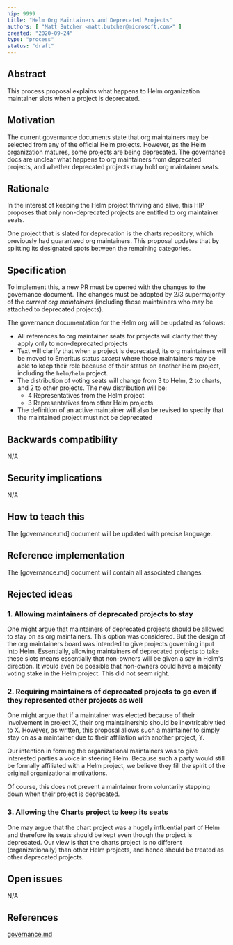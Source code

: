 ```yaml
---
hip: 9999
title: "Helm Org Maintainers and Deprecated Projects"
authors: [ "Matt Butcher <matt.butcher@microsoft.com>" ]
created: "2020-09-24"
type: "process"
status: "draft"
---
```


## Abstract

This process proposal explains what happens to Helm organization maintainer slots when
a project is deprecated.

## Motivation

The current governance documents state that org maintainers may be selected from any of
the official Helm projects. However, as the Helm organization matures, some projects are
being deprecated. The governance docs are unclear what happens to org maintainers from
deprecated projects, and whether deprecated projects may hold org maintainer seats.

## Rationale

In the interest of keeping the Helm project thriving and alive, this HIP proposes that
only non-deprecated projects are entitled to org maintainer seats.

One project that is slated for deprecation is the charts repository, which previously had
guaranteed org maintainers. This proposal updates that by splitting its designated spots
between the remaining categories.

## Specification

To implement this, a new PR must be opened with the changes to the governance document.
The changes must be adopted by 2/3 supermajority of the _current org maintainers_ 
(including those maintainers who may be attached to deprecated projects).

The governance documentation for the Helm org will be updated as follows:

- All references to org maintainer seats for projects will clarify that they apply only
  to non-deprecated projects
- Text will clarify that when a project is deprecated, its org maintainers will
  be moved to Emeritus status _except_ where those maintainers may be able to keep their
  role because of their status on another Helm project, including the `helm/helm` project.
- The distribution of voting seats will change from 3 to Helm, 2 to charts, and 2 to other
  projects. The new distribution will be:
  - 4 Representatives from the Helm project
  - 3 Representatives from other Helm projects
- The definition of an active maintainer will also be revised to specify that the
  maintained project must not be deprecated

## Backwards compatibility

N/A

## Security implications

N/A

## How to teach this

The [governance.md] document will be updated with precise language.

## Reference implementation

The [governance.md] document will contain all associated changes.

## Rejected ideas

### 1. Allowing maintainers of deprecated projects to stay

One might argue that maintainers of deprecated projects should be allowed to stay on as
org maintainers. This option was considered. But the design of the org maintainers board
was intended to give projects governing input into Helm. Essentially, allowing
maintainers of deprecated projects to take these slots means essentially that
non-owners will be given a say in Helm's direction. It would even be possible that non-owners
could have a majority voting stake in the Helm project. This did not seem right.

### 2. Requiring maintainers of deprecated projects to go even if they represented other projects as well

One might argue that if a maintainer was elected because of their involvement in project
X, their org maintainership should be inextricably tied to X. However, as written, this
proposal allows such a maintainer to simply stay on as a maintainer due to their
affiliation with another project, Y.

Our intention in forming the organizational maintainers was to give interested parties
a voice in steering Helm. Because such a party would still be formally affiliated with a
Helm project, we believe they fill the spirit of the original organizational motivations.

Of course, this does not prevent a maintainer from voluntarily stepping down when their
project is deprecated.

### 3. Allowing the Charts project to keep its seats

One may argue that the chart project was a hugely influential part of Helm and therefore
its seats should be kept even though the project is deprecated. Our view is that the
charts project is no different (organizationally) than other Helm projects, and hence
should be treated as other deprecated projects.

## Open issues

N/A

## References

[governance.md](https://github.com/helm/community/blob/master/governance/governance.md)